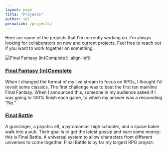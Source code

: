 ```yaml
---
layout: page
title: "Projects"
author: sdc
permalink: /projects/
---
```


Here are some of the projects that I'm currently working on. I'm always looking for collaborators on new and current projects. Feel free to reach out if you want to work together on something.
 
![Final Fantasy (in)Complete](../assets/images/project-ffc.png){: .align-left}
### [Final Fantasy (in)Complete](/ffc/)
When I changed the format of my live stream to focus on RPGs, I thought I'd revisit some classics. The first challenge was to beat the first ten mainline Final Fantasy. When I announced this, someone in my audience asked if I was going to 100% finish each game, to which my answer was a resounding "No."

### [Final Battle](/final_battle/)
A gunslinger, a psychic elf, a pyromancer high schooler, and a space baker walk into a pub. Their goal is to get the latest gossip and earn some money: this is Final Battle. A universal system to allow characters from different universes to come together. Final Battle is by far my largest RPG project.